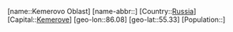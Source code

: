 ﻿---
location: [55.33,86.08]
type: State
tags:
- geo/State


SpocWebEntityId: 37130
isDeleted: false
confidential: public

---
[name::Kemerovo Oblast]
[name-abbr::]
[Country::[Russia](geo/Continent/Europe/Russia.md)]
[Capital::[Kemerove](geo/Continent/Europe/Russia/Kemerove.md)]
[geo-lon::86.08]
[geo-lat::55.33]
[Population::]

